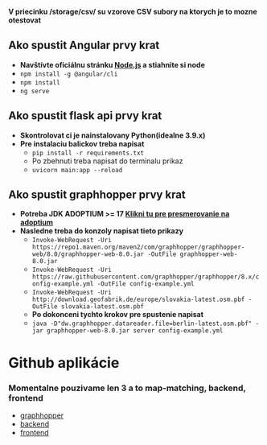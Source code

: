 **V priecinku /storage/csv/ su vzorove CSV subory na ktorych je to mozne otestovat** 

## Ako spustit Angular prvy krat 
- **Navštívte oficiálnu stránku [Node.js](https://nodejs.org/) a stiahnite si node**
- ```npm install -g @angular/cli```
- ```npm install```
- ```ng serve```
## Ako spustit flask api prvy krat 
- **Skontrolovat ci je nainstalovany Python(idealne 3.9.x)**
- **Pre instalaciu balickov treba napisat**  
  - ```pip install -r requirements.txt```
  - Po zbehnuti treba napisat do terminalu prikaz
  - ```uvicorn main:app --reload```

    
## Ako spustit graphhopper prvy krat 

- **Potreba JDK ADOPTIUM >= 17 [Klikni tu pre presmerovanie na adoptium](https://adoptium.net/)**
- **Nasledne treba do konzoly napisat tieto prikazy**
  - ```Invoke-WebRequest -Uri https://repo1.maven.org/maven2/com/graphhopper/graphhopper-web/8.0/graphhopper-web-8.0.jar -OutFile graphhopper-web-8.0.jar```
  - ```Invoke-WebRequest -Uri https://raw.githubusercontent.com/graphhopper/graphhopper/8.x/config-example.yml -OutFile config-example.yml```
  - ```Invoke-WebRequest -Uri http://download.geofabrik.de/europe/slovakia-latest.osm.pbf -OutFile slovakia-latest.osm.pbf```
  - **Po dokonceni tychto krokov pre spustenie napisat**
  - ```java -D"dw.graphhopper.datareader.file=berlin-latest.osm.pbf" -jar graphhopper-web-8.0.jar server config-example.yml```

# Github aplikácie
### **Momentalne pouzivame len 3 a to map-matching, backend, frontend**
- [graphhopper](https://github.com/graphhopper/graphhopper)
- [backend](https://github.com/hobko/backend-tp)
- [frontend](https://github.com/hobko/TP-1)